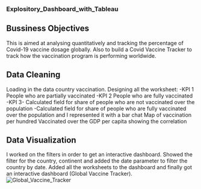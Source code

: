### Explository_Dashboard_with_Tableau

## Bussiness Objectives
This is aimed at analysing quantitatively and tracking the percentage of Covid-19 vaccine dosage globally.
Also to build a Covid Vaccine Tracker to track how the vaccination program is performing worldwide.

## Data Cleaning
Loading in the data country vaccination.
Designing all the worksheet:
-KPI 1 People who are partially vaccinated
-KPI 2 People who are fully vaccinated
-KPI 3- Calculated field for share of people who are not vaccinated over the population
-Calculated field for share of people who are fully vaccinated over the population and I represented it with a bar chat
Map of vaccination per hundred
Vaccinated over the GDP per capita showing the correlation

## Data Visualization
I worked on the filters in order to get an interactive dashboard.
Showed the filter for the country, continent and added the date parameter to filter the country by date.
Added all the worksheets to the dashboard and finally got an interactive dashboard (Global Vaccine Tracker).
![Global_Vaccine_Tracker](https://github.com/mayowa-hub/Explository_Dashboard_wth_Tableau/assets/129955412/88861f42-0435-4671-a7f0-498d187ac1da)
